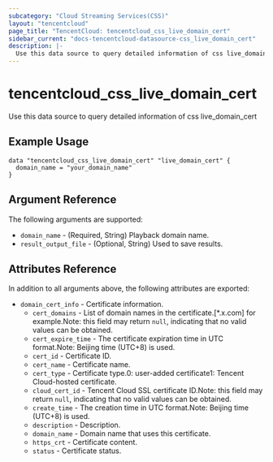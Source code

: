 ```yaml
---
subcategory: "Cloud Streaming Services(CSS)"
layout: "tencentcloud"
page_title: "TencentCloud: tencentcloud_css_live_domain_cert"
sidebar_current: "docs-tencentcloud-datasource-css_live_domain_cert"
description: |-
  Use this data source to query detailed information of css live_domain_cert
---
```


# tencentcloud_css_live_domain_cert

Use this data source to query detailed information of css live_domain_cert

## Example Usage

```hcl
data "tencentcloud_css_live_domain_cert" "live_domain_cert" {
  domain_name = "your_domain_name"
}
```

## Argument Reference

The following arguments are supported:

* `domain_name` - (Required, String) Playback domain name.
* `result_output_file` - (Optional, String) Used to save results.

## Attributes Reference

In addition to all arguments above, the following attributes are exported:

* `domain_cert_info` - Certificate information.
  * `cert_domains` - List of domain names in the certificate.[*.x.com] for example.Note: this field may return `null`, indicating that no valid values can be obtained.
  * `cert_expire_time` - The certificate expiration time in UTC format.Note: Beijing time (UTC+8) is used.
  * `cert_id` - Certificate ID.
  * `cert_name` - Certificate name.
  * `cert_type` - Certificate type.0: user-added certificate1: Tencent Cloud-hosted certificate.
  * `cloud_cert_id` - Tencent Cloud SSL certificate ID.Note: this field may return `null`, indicating that no valid values can be obtained.
  * `create_time` - The creation time in UTC format.Note: Beijing time (UTC+8) is used.
  * `description` - Description.
  * `domain_name` - Domain name that uses this certificate.
  * `https_crt` - Certificate content.
  * `status` - Certificate status.



